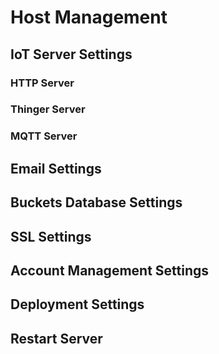 # Host Management

## IoT Server Settings

### HTTP Server

### Thinger Server

### MQTT Server

## Email Settings

## Buckets Database Settings

## SSL Settings

## Account Management Settings

## Deployment Settings

## Restart Server


